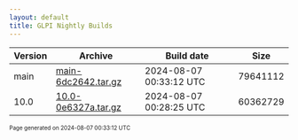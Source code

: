 ```yaml
---
layout: default
title: GLPI Nightly Builds
---
```


Version|Archive|Build date|Size
---|---|---|---
main|[main-6dc2642.tar.gz](main-6dc2642.tar.gz)|2024-08-07 00:33:12 UTC|79641112
10.0|[10.0-0e6327a.tar.gz](10.0-0e6327a.tar.gz)|2024-08-07 00:28:25 UTC|60362729

<font size="1">Page generated on 2024-08-07 00:33:12 UTC</font>
